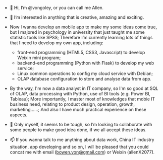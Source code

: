 - 👋 Hi, I’m @vongoley, or you can call me Allen.

- 👀 I’m interested in anything that is creative, amazing and exciting.

- Now I wanna develop an mobile app to make my some ideas come true, but I majored in psychology in university that just taught me some statistic tools like SPSS; Therefore I’m currently learning lots of things that I need to develop my own app, including:
   - front-end programming (HTML5, CSS3, Javascript) to develop Weixin mini program;
   - backend-end programming (Python with Flask) to develop my web service;
   - Linux common operations to config my cloud service with Debian;
   - OLAP database configuration to store and analyse data from app.

- By the way, I'm now a data analyst in IT company, so I'm so good at SQL of OLAP, data processing with Python, use of BI tools (e.g. Power BI, Tableau); More importantly, I master most of knowledges that mobie IT business need, relating to product design, operation, growth, marketing……; And also I have much practical experience on these aspects. 

- 💞️ Only myself, it seems to be tough, so I’m looking to collaborate with some people to make good idea done, if we all accept these ideas.

- 📫 If you wanna talk to me anything about data work, China IT industry situation, app developing and so on, I will be pleased that you could concat me with email (bowen.von@gmail.com) or Weixin (allenX2077).

<!---
vongoley/vongoley is a ✨ special ✨ repository because its `README.md` (this file) appears on your GitHub profile.
You can click the Preview link to take a look at your changes.
--->
